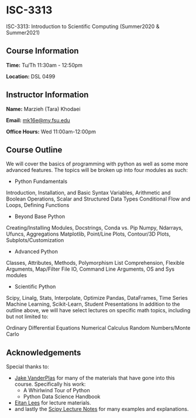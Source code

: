 # ISC-3313
ISC-3313: Introduction to Scientific Computing (Summer2020 &amp; Summer2021)

## Course Information

**Time:** Tu/Th 11:30am - 12:50pm

**Location:** DSL 0499

## Instructor Information

**Name:** Marzieh (Tara) Khodaei

**Email:** mk16e@my.fsu.edu

**Office Hours:** Wed 11:00am-12:00pm

## Course Outline

We will cover the basics of programming with python as well as some more advanced features. The topics will be broken up into four modules as such:

- Python Fundamentals

Introduction, Installation, and Basic Syntax
Variables, Arithmetic and Boolean Operations, Scalar and Structured Data Types
Conditional Flow and Loops, Defining Functions
- Beyond Base Python

Creating/Installing Modules, Docstrings, Conda vs. Pip
Numpy, Ndarrays, Ufuncs, Aggregations
Matplotlib, Point/Line Plots, Contour/3D Plots, Subplots/Customization
- Advanced Python

Classes, Attributes, Methods, Polymorphism
List Comprehension, Flexible Arguments, Map/Filter
File IO, Command Line Arguments, OS and Sys modules
- Scientific Python

Scipy, Linalg, Stats, Interpolate, Optimize
Pandas, DataFrames, Time Series
Machine Learning, Scikit-Learn, Student Presentations
In addition to the outline above, we will have select lectures on specific math topics, including but not limited to:

Ordinary Differential Equations
Numerical Calculus
Random Numbers/Monte Carlo
## Acknowledgements

Special thanks to:

* [Jake VanderPlas](https://jakevdp.github.io) for many of the materials that have gone into this course. Specifically his work:
  * A Whirlwind Tour of Python
  * Python Data Science Handbook
* [Eitan Lees](https://github.com/eitanlees) for lecture materials.
* and lastly the [Scipy Lecture Notes](http://scipy-lectures.org/index.html) for many examples and explanations.
